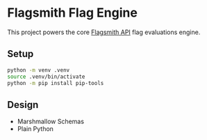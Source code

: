 # Flagsmith Flag Engine

This project powers the core [Flagsmith API](https://github.com/Flagsmith/flagsmith-api) flag evaluations engine.

## Setup

```bash
python -m venv .venv
source .venv/bin/activate
python -m pip install pip-tools
```

## Design

* Marshmallow Schemas
* Plain Python
